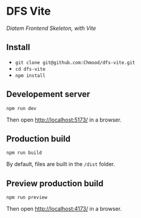 # DFS Vite

_Diatem Frontend Skeleton, with Vite_

## Install

* `git clone git@github.com:Chmood/dfs-vite.git`
* `cd dfs-vite`
* `npm install`

## Developement server

`npm run dev`

Then open [http://localhost:5173/](http://localhost:5173/) in a browser.

## Production build

`npm run build`

By default, files are built in the `/dist` folder.

## Preview production build

`npm run preview`

Then open [http://localhost:4173/](http://localhost:4173/) in a browser.

